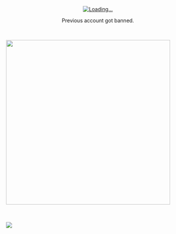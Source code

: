 <div align="center">
  <a href="https://git.io/typing-svg">
    <img src="https://readme-typing-svg.demolab.com?font=Fira+Code&pause=1000&width=435&lines=Just+Purpose%2C+No+face" alt="Loading..." />
  </a>
  <p>Previous account got banned.</p>
</div>
<br>
  <p align="left"><a href="https://github.com/Zinaida0x/github-readme-stats"><img src="https://github-readme-stats.vercel.app/api/top-langs/?username=Zinaida0x&layout=compact&theme=vision-friendly-dark" width="450"" /></a></p>

<br><br>
[![](https://visitcount.itsvg.in/api?id=Zinaida0x&label=Profile%20Views&color=0&pretty=true)](https://visitcount.itsvg.in)
